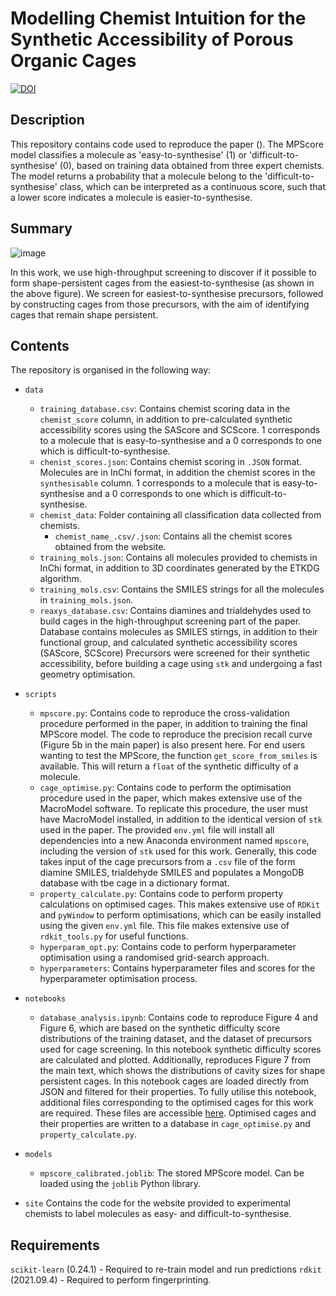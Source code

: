 Modelling Chemist Intuition for the Synthetic Accessibility of Porous Organic Cages
===================================================================================


[![DOI](https://zenodo.org/badge/210332220.svg)](https://zenodo.org/badge/latestdoi/210332220)


Description
-----------

This repository contains code used to reproduce the paper ().
The MPScore model classifies a molecule as 'easy-to-synthesise' (1) or 'difficult-to-synthesise' (0), based on training data obtained
from three expert chemists.
The model returns a probability that a molecule belong to the 'difficult-to-synthesise' class, which can be interpreted as a continuous score,
such that a lower score indicates a molecule is easier-to-synthesise.

Summary
-------
![image](images/Summary_Image.png)

In this work, we use high-throughput screening to discover if it possible to form shape-persistent cages from the easiest-to-synthesise (as shown in the above figure).
We screen for easiest-to-synthesise precursors, followed by constructing cages from those precursors, with the aim of identifying cages that remain shape persistent.

Contents
-----------

The repository is organised in the following way:
- `data`
    -  `training_database.csv`: Contains chemist scoring data in the `chemist_score` column, in addition to pre-calculated synthetic accessibility scores using the SAScore and SCScore. 1 corresponds to a molecule that is easy-to-synthesise and a 0 corresponds to one which is difficult-to-synthesise.
    - `chenist_scores.json`: Contains chemist scoring in `.JSON` format. Molecules are in InChi format, in addition the chemist scores in the `synthesisable` column. 1 corresponds to a molecule that is easy-to-synthesise and a 0 corresponds to one which is difficult-to-synthesise.
    - `chemist_data`: Folder containing all classification data collected from chemists.
        - `chemist_name_.csv/.json`: Contains all the chemist scores obtained from the website.
    - `training_mols.json`: Contains all molecules provided to chemists in InChi format, in addition to 3D coordinates generated by the ETKDG algorithm.
    - `training_mols.csv`: Contains the SMILES strings for all the molecules in `training_mols.json`.
    - `reaxys_database.csv`: Contains diamines and trialdehydes used to build cages in the high-throughput screening part of the paper.
    Database contains molecules as SMILES stirngs, in addition to their functional group, and calculated synthetic accessibility scores (SAScore, SCScore)
    Precursors were screened for their synthetic accessibility, before building a cage using `stk` and undergoing a fast geometry optimisation.
- `scripts`
    - `mpscore.py`: Contains code to reproduce the cross-validation procedure performed in the paper, in addition to training the final MPScore model.
    The code to reproduce the precision recall curve (Figure 5b in the main paper) is also present here.
    For end users wanting to test the MPScore, the function `get_score_from_smiles` is available.
    This will return a `float` of the synthetic difficulty of a molecule.
    - `cage_optimise.py`: Contains code to perform the optimisation procedure used in the paper, which makes extensive use of the MacroModel software.
    To replicate this procedure, the user must have MacroModel installed, in addition to the identical version of `stk` used in the paper.
    The provided `env.yml` file will install all dependencies into a new Anaconda environment named `mpscore`, including the version of `stk` used for this work.
    Generally, this code takes input of the cage precursors from a `.csv` file of the form diamine SMILES, trialdehyde SMILES and populates a MongoDB database with tbe cage in a dictionary format.
    - `property_calculate.py`: Contains code to perform property calculations on optimised cages.
    This makes extensive use of `RDKit` and `pyWindow` to perform optimisations, which can be easily installed using the given `env.yml` file. This file makes extensive use of `rdkit_tools.py` for useful functions.
    - `hyperparam_opt.py`: Contains code to perform hyperparameter optimisation using a randomised grid-search approach.
    - `hyperparameters`: Contains hyperparameter files and scores for the hyperparameter optimisation process.


- `notebooks`
    - `database_analysis.ipynb`: Contains code to reproduce Figure 4 and Figure 6, which are based on the synthetic difficulty score distributions of the training dataset, and the dataset of precursors used for cage screening.
    In this notebook synthetic difficulty scores are calculated and plotted.
    Additionally, reproduces Figure 7 from the main text, which shows the distributions of cavity sizes for shape persistent cages.
    In this notebook cages are loaded directly from JSON and filtered for their properties.
    To fully utilise this notebook, additional files corresponding to the optimised cages for this work are required.
    These files are accessible [here](https://doi.org/10.14469/hpc/8395).
    Optimised cages and their properties are written to a database in `cage_optimise.py` and `property_calculate.py`.

- `models`
    - `mpscore_calibrated.joblib`: The stored MPScore model. Can be loaded using the `joblib` Python library.

- `site`
    Contains the code for the website provided to experimental chemists to label molecules as easy- and difficult-to-synthesise.

Requirements
------------

`scikit-learn` (0.24.1) - Required to re-train model and run predictions
`rdkit` (2021.09.4) - Required to perform fingerprinting.
